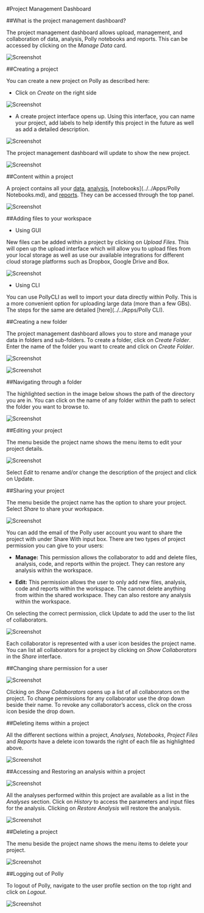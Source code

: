 #Project Management Dashboard

##What is the project management dashboard?

The project management dashboard allows upload, management, and collaboration of data, analysis, Polly notebooks and reports. This can be accessed by clicking on the *Manage Data* card.

![Screenshot](../img/ProjectManagementDashboard/PollyDashboard.png) <!-- <center>**Figure 1.** Demo Data for Polly<sup>TM</sup> FirstView</center> -->

##Creating a project

You can create a new project on Polly as described here:

*   Click on *Create* on the right side

![Screenshot](../img/ProjectManagementDashboard/CreateProject1.png) <!-- <center>**Figure 1.** Demo Data for Polly<sup>TM</sup> FirstView</center> -->

*   A create project interface opens up. Using this interface, you can name your project, add labels to help identify this project in the future as well as add a detailed description.


![Screenshot](../img/ProjectManagementDashboard/CreateProject2.png) <!-- <center>**Figure 1.** Demo Data for Polly<sup>TM</sup> FirstView</center> -->

The project management dashboard will update to show the new project.

![Screenshot](../img/ProjectManagementDashboard/ViewProject.png) <!-- <center>**Figure 1.** Demo Data for Polly<sup>TM</sup> FirstView</center> -->

##Content within a project

A project contains all your [data](#adding-files-to-your-workspace), [analysis](../../Apps/Introduction.md), [notebooks](../../Apps/Polly Notebooks.md), and [reports](../../Apps/Introduction/#reports). They can be accessed through the top panel.

![Screenshot](../img/ProjectManagementDashboard/ProjectContents.png) <!-- <center>**Figure 1.** Demo Data for Polly<sup>TM</sup> FirstView</center> -->

##Adding files to your workspace

*   Using GUI

New files can be added within a project by clicking on *Upload Files*. This will open up the upload interface which will allow you to upload files from your local storage as well as use our available integrations for different cloud storage platforms such as Dropbox, Google Drive and Box.

![Screenshot](../img/ProjectManagementDashboard/UploadFiles.png) <!-- <center>**Figure 1.** Demo Data for Polly<sup>TM</sup> FirstView</center> -->

*   Using CLI

You can use PollyCLI as well to import your data directly within Polly. This is a more convenient option for uploading large data (more than a few GBs). The steps for the same are detailed [here](../../Apps/Polly CLI).

##Creating a new folder

The project management dashboard allows you to store and manage your data in folders and sub-folders. To create a folder, click on *Create Folder*. Enter the name of the folder you want to create and click on *Create Folder*.

![Screenshot](../img/ProjectManagementDashboard/CreateSubFolder.png) <!-- <center>**Figure 1.** Demo Data for Polly<sup>TM</sup> FirstView</center> -->


![Screenshot](../img/ProjectManagementDashboard/ViewSubFolder.png) <!-- <center>**Figure 1.** Demo Data for Polly<sup>TM</sup> FirstView</center> -->

##Navigating through a folder

The highlighted section in the image below shows the path of the directory you are in. You can click on the name of any folder within the path to select the folder you want to browse to.


![Screenshot](../img/ProjectManagementDashboard/FolderURL.png) <!-- <center>**Figure 1.** Demo Data for Polly<sup>TM</sup> FirstView</center> -->

##Editing your project

The menu beside the project name shows the menu items to edit your project details.


![Screenshot](../img/ProjectManagementDashboard/EditProject.png) <!-- <center>**Figure 1.** Demo Data for Polly<sup>TM</sup> FirstView</center> -->

Select *Edit* to rename and/or change the description of the project and click on Update. 

##Sharing your project

The menu beside the project name has the option to share your project. Select *Share* to share your workspace.


![Screenshot](../img/ProjectManagementDashboard/ShareProject.png) <!-- <center>**Figure 1.** Demo Data for Polly<sup>TM</sup> FirstView</center> -->

You can add the email of the Polly user account you want to share the project with under Share With input box. There are two types of project permission you can give to your users:

*   **Manage:** This permission allows the collaborator to add and delete files, analysis, code, and reports within the project. They can restore any analysis within the workspace.

*   **Edit:** This permission allows the user to only add new files, analysis, code and reports within the workspace. The cannot delete anything from within the shared workspace. They can also restore any analysis within the workspace.

On selecting the correct permission, click Update to add the user to the list of collaborators.


![Screenshot](../img/ProjectManagementDashboard/EditPermissions.png) <!-- <center>**Figure 1.** Demo Data for Polly<sup>TM</sup> FirstView</center> -->

Each collaborator is represented with a user icon besides the project name. You can list all collaborators for a project by clicking on *Show Collaborators* in the *Share* interface.

##Changing share permission for a user


![Screenshot](../img/ProjectManagementDashboard/SharePermissionsEdit.png) <!-- <center>**Figure 1.** Demo Data for Polly<sup>TM</sup> FirstView</center> -->

Clicking on *Show Collaborators* opens up a list of all collaborators on the project. To change permissions for any collaborator use the drop down beside their name. To revoke any collaborator’s access, click on the cross icon beside the drop down.

##Deleting items within a project

All the different sections within a project, *Analyses*, *Notebooks*, *Project Files* and *Reports* have a delete icon towards the right of each file as highlighted above.

![Screenshot](../img/ProjectManagementDashboard/DeleteItems.png) <!-- <center>**Figure 1.** Demo Data for Polly<sup>TM</sup> FirstView</center> -->

##Accessing and Restoring an analysis within a project

![Screenshot](../img/ProjectManagementDashboard/AccessAnalysis.png) <!-- <center>**Figure 1.** Demo Data for Polly<sup>TM</sup> FirstView</center> -->

All the analyses performed within this project are available as a list in the *Analyses* section. Click on *History* to access the parameters and input files for the analysis. Clicking on *Restore Analysis* will restore the analysis.

![Screenshot](../img/ProjectManagementDashboard/RestoreAnalysis.png) <!-- <center>**Figure 1.** Demo Data for Polly<sup>TM</sup> FirstView</center> -->

##Deleting a project

The menu beside the project name shows the menu items to delete your project.

![Screenshot](../img/ProjectManagementDashboard/DeleteProject.png) <!-- <center>**Figure 1.** Demo Data for Polly<sup>TM</sup> FirstView</center> -->

##Logging out of Polly

To logout of Polly, navigate to the user profile section on the top right and click on *Logout*.

![Screenshot](../img/ProjectManagementDashboard/Logout.png) <!-- <center>**Figure 1.** Demo Data for Polly<sup>TM</sup> FirstView</center> -->